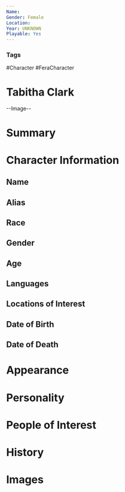 ```yaml
---
Name: 
Gender: Female
Location: 
Year: UNKNOWN
Playable: Yes
---
```


### Tags
#Character #FeraCharacter 

# Tabitha Clark

--Image--

# Summary


# Character Information

## Name

## Alias

## Race

## Gender

## Age

## Languages

## Locations of Interest

## Date of Birth

## Date of Death

# Appearance

# Personality

# People of Interest

# History

# Images
